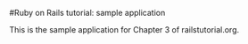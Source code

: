 #Ruby on Rails tutorial: sample application

This is the sample application for Chapter 3 of railstutorial.org.
